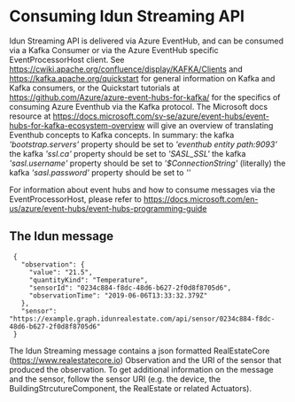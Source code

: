 # Consuming Idun Streaming API
Idun Streaming API is delivered via Azure EventHub, and can be consumed via a Kafka Consumer or via the Azure EventHub specific EventProcessorHost client.
See https://cwiki.apache.org/confluence/display/KAFKA/Clients and https://kafka.apache.org/quickstart for general information on Kafka and Kafka consumers, or the Quickstart tutorials at https://github.com/Azure/azure-event-hubs-for-kafka/ for the specifics of consuming Azure Eventhub via the Kafka protocol. The Microsoft docs resource at https://docs.microsoft.com/sv-se/azure/event-hubs/event-hubs-for-kafka-ecosystem-overview will give an overview of translating Eventhub concepts to Kafka concepts.
In summary:
  the kafka _'bootstrap.servers'_ property should be set to _'eventhub entity path:9093'_
  the kafka _'ssl.ca'_ property should be set to _'SASL_SSL'_
  the kafka _'sasl.username'_ property should be set to _'$ConnectionString'_ (literally)
  the kafka _'sasl.password'_ property should be set to _'<the connection string>'_

For information about event hubs and how to consume messages via the EventProcessorHost, please refer to https://docs.microsoft.com/en-us/azure/event-hubs/event-hubs-programming-guide

 ## The Idun message

     {
       "observation": {
         "value": "21.5",
         "quantityKind": "Temperature",
         "sensorId": "0234c884-f8dc-48d6-b627-2f0d8f8705d6",
         "observationTime": "2019-06-06T13:33:32.379Z"
       },
       "sensor": "https://example.graph.idunrealestate.com/api/sensor/0234c884-f8dc-48d6-b627-2f0d8f8705d6"
     }

 The Idun Streaming message contains a json formatted RealEstateCore (https://www.realestatecore.io) Observation and the URI of the sensor that produced the observation. To get additional information on the message and the sensor, follow the sensor URI (e.g. the device, the BuildingStrcutureComponent, the RealEstate or related Actuators).
